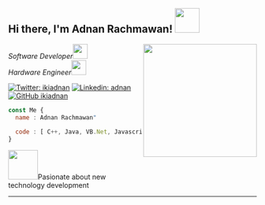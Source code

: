 <h2> Hi there, I'm Adnan Rachmawan! <img src="https://media.giphy.com/media/mGcNjsfWAjY5AEZNw6/giphy.gif" width="50"></h2>
<img align='right' src="https://media.giphy.com/media/z8n3vmKaUoWWc/source.gif" width="230">
<p><em>Software Developer<img src="https://media.giphy.com/media/xUPGcs09BwE1ZRFMvm/source.gif" width="30"></br>Hardware Engineer<img src="https://media.giphy.com/media/3o7TKsuGyK4CkYbaqA/source.gif" width="30"> 
</em></p>

[![Twitter: ikiadnan](https://img.shields.io/twitter/follow/ikiadnan?style=social)](https://twitter.com/ikiadnan)
[![Linkedin: adnan](https://img.shields.io/badge/-ikiadnan-blue?style=flat-square&logo=Linkedin&logoColor=white&link=https://www.linkedin.com/in/adnan-rachmawan/)](https://www.linkedin.com/in/adnan-rachmawan/)
[![GitHub ikiadnan](https://img.shields.io/github/followers/ikiadnan?label=follow&style=social)](https://github.com/ikiadnan)


```javascript
const Me {
  name : Adnan Rachmawan"
  
  code : [ C++, Java, VB.Net, Javascript ]
}
```

<img src="https://media4.giphy.com/media/3BBv1D4AFbJkY/giphy.gif?cid=ecf05e470rdex3kftou2i6t88xl30ylrec90lm16mty838ul&rid=giphy.gif" width="60">Pasionate about new technology development

---
